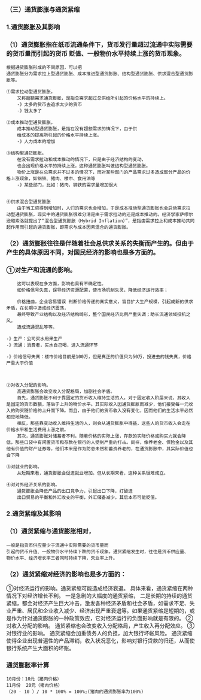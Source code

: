 ### （三）通货膨胀与通货紧缩
### 1.通货膨胀及其影响
### （1）通货膨胀指在纸币流通条件下，货币发行量超过流通中实际需要的货币量而引起的货币 贬值、一般物价水平持续上涨的货币现象。

    根据通货膨胀形成的不同原因，可以把
    通货膨胀分为需求拉上型通货膨胀、成本推进型通货膨胀、结构型通货膨胀、供求混合型通货膨胀等。
    
    ①需求拉动型通货膨胀。
        又称超额需求通货膨胀，是指总需求超过总供给所引起的价格水平的持续上。
        -》太多的货币去追求太少的货币
        -》钱太多了
        
    ②成本推动型通货膨胀。
        成本推动型通货膨胀，是指在没有超额需求的情况下，由于供
        给成本的提高所引起的价格水平持续上涨。
        -》人力成本的增加
        
    ③结构型通货膨胀。
        在没有需求拉动和成本推动的情况下，只是由于经济结构的变动，
        也会出现价格水平的持续上涨，这种通货膨胀叫做结构型通货膨胀。
        物价上涨是在总需求并不过多的情况下，而对某些部门的产品需求过多造成部分产品的价格上涨现象，如钢铁、猪肉、楼市、食用油等
        -》某些部门，比如：猪肉，钢铁的需求量增加很大
        
        
    ④供求混合型通货膨胀
        由于当工资得到增加时，人们的需求也会增加，于是成本推动型通货膨胀也会启动需求拉动型通货膨胀，现实中的通货膨胀很难分清是由于需求拉动的还是成本推动的。经济学家萨缪尔逊和索洛就提出了“混合型通货膨胀（Hybrid Inflation）”，是指由需求拉上和成本推动共同起作用而引起的通货膨胀，即需求与成本因素混合的通货膨胀。

### （2）通货膨胀往往是伴随着社会总供求关系的失衡而产生的。但由于产生的具体原因不同，对国民经济的影响也是多方面的。
### ①对生产和流通的影响。
        这可以表现在多方面，影响也具有不确定性。
        如价格信号失真，误导经济资源配置，使市场机制失灵，降低经济运行效率；
        
        价格扭曲，企业容易错误 判断价格传递的真实意义，盲目扩大生产规模，引起成新的供求矛盾，在长期中造成经济震荡，
        最终导致产业结构以及经济结构畸形，整个国民经济比例严重失调；助长流通领域投机之风，
        造成流通混乱等等。
    
    -》生产：公司买水用来生产
    -》流通：消费者，买水自己喝，进入流通环节
    
    -》价格信号失真：楼市价格目前是100万，但是真正的价值只为50万，投进去的钱失真，价格严重大于价值
        
        
        
    ②对收入分配的影响。
        高通货膨胀会改变收入分配格局，加剧社会矛盾。
        首先，通货膨胀不利于靠固定的货币收入维持生活的人。对于固定收入阶层来说，其收入是固定的货币数额，落后于上升的物价水平。其实际收入因通货膨胀而减少，他们接受每一元收入的购买随价格的上升而下降。而且，由于他们的货币收入没有变化，因而他们的生活水平必然相应地降低。
        相反，那些靠变动收入维持生活的人，则会从通货膨胀中得益，这些人的货币收入会走在价格水平和生活费用上涨之前。
        其次，通货膨胀对储蓄者不利。随着价格的实际上涨，存款的实际价格或购买力就会降低，那些口袋中有闲置货币和存款在银行的人受到严重的打击。同样，像养老金、保险金以及其他有价值的财产证券等，他们本来是作为防患未然和蓄资养老的，在通货膨胀中，其实际价值也会下降
    
    ③对就业的影响。
        从短期来看，通货膨胀会促进就业增加。但从长期来看，这种关系很难成立。
        
    ④对对外经济关系的影响。
        通货膨胀会降低产品的出口竞争力，引起出口下降，打破进
        出口贸易的平衡和外汇收支的平衡，外汇储备减少，其后本币可能贬值。

### 2.通货紧缩及其影响
### （1）通货紧缩与通货膨胀相对，
    一般是指货币供应量少于流通中实际需要的货币量而
    引起的货币升值、一般物价水平持续下跌的货币现象。通货紧缩发生时，往往是货币供应量、
    物价水平、经济增长率三者同时持续下降，失业率上升。
### （2）通货紧缩对经济的影响也是多方面的：
①对经济运行的影响。通货紧缩可能造成经济衰退。
具体来看，通货紧缩在两种情况下对经济增长不利。
    一是急剧的大幅度的通货紧缩，
    二是长期的持续的通货紧缩，都会对经济产生巨大冲击，激发各种经济矛盾和社会矛盾，如需求不足、失业严重、居民和企业收入减少、经济出现严重衰退等。如果通货紧缩是短期的，或是作为针对通货膨胀的一种政策效应，它对经济运行的负面影响就是有限的。
②对收入分配的影响。
    通货紧缩也会改变收入分配格局，产生收入再分配效应。
③对银行业的影响。
    通货紧缩会加重债务人的负担，加大银行坏帐风险。
    通货紧缩使得企业出现普遍性的产品滞销，收入状况恶化，影响对银行贷款的归还，从而使银行系统产生大面积的坏账。


### 通货膨胀率计算
    10月份：10元（猪肉价格）      
    11月份  20元（猪肉价格）
    （20 - 10 ）/ 10 * 100% = 100%;(猪肉的通货膨胀率为100%)    




































    